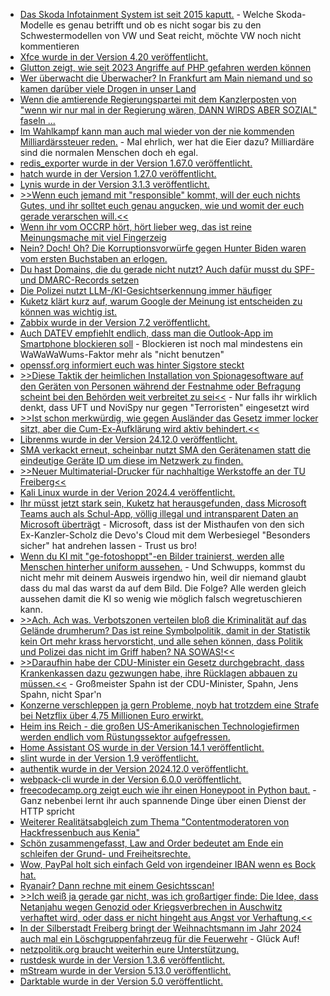 * [Das Skoda Infotainment System ist seit 2015 kaputt.](https://www.borncity.com/blog/2024/12/16/skoda-schwachstelle-in-infotainment-erlaubt-malware-injektion-per-bluetooth/) - Welche Skoda-Modelle es genau betrifft und ob es nicht sogar bis zu den Schwestermodellen von VW und Seat reicht, möchte VW noch nicht kommentieren
* [Xfce wurde in der Version 4.20 veröffentlicht.](https://lwn.net/Articles/1002245/)
* [Glutton zeigt, wie seit 2023 Angriffe auf PHP gefahren werden können](https://www.bleepingcomputer.com/news/security/winnti-hackers-target-other-threat-actors-with-new-glutton-php-backdoor/)
* [Wer überwacht die Überwacher? In Frankfurt am Main niemand und so kamen darüber viele Drogen in unser Land](https://blog.fefe.de/?ts=99a1baa5)
* [Wenn die amtierende Regierungspartei mit dem Kanzlerposten von "wenn wir nur mal in der Regierung wären, DANN WIRDS ABER SOZIAL" faseln ...](https://blog.fefe.de/?ts=99a1dd78)
* [Im Wahlkampf kann man auch mal wieder von der nie kommenden Milliardärssteuer reden.](https://blog.fefe.de/?ts=99a1c7db) - Mal ehrlich, wer hat die Eier dazu? Milliardäre sind die normalen Menschen doch eh egal.
* [redis_exporter wurde in der Version 1.67.0 veröffentlicht.](https://github.com/oliver006/redis_exporter/releases/tag/v1.67.0)
* [hatch wurde in der Version 1.27.0 veröffentlicht.](https://github.com/pypa/hatch/releases/tag/hatchling-v1.27.0)
* [Lynis wurde in der Version 3.1.3 veröffentlicht.](https://github.com/CISOfy/lynis/releases/tag/3.1.3)
* [>>Wenn euch jemand mit "responsible" kommt, will der euch nichts Gutes, und ihr solltet euch genau angucken, wie und womit der euch gerade verarschen will.<<](https://blog.fefe.de/?ts=999e1a89)
* [Wenn ihr vom OCCRP hört, hört lieber weg, das ist reine Meinungsmache mit viel Fingerzeig](https://blog.fefe.de/?ts=999e10d5)
* [Nein? Doch! Oh? Die Korruptionsvorwürfe gegen Hunter Biden waren vom ersten Buchstaben an erlogen.](https://blog.fefe.de/?ts=999e73f2)
* [Du hast Domains, die du gerade nicht nutzt? Auch dafür musst du SPF- und DMARC-Records setzen](https://www.kuketz-blog.de/warum-du-fuer-ungenutzte-domains-spf-und-dmarc-records-setzen-solltest/)
* [Die Polizei nutzt LLM-/KI-Gesichtserkennung immer häufiger](https://netzpolitik.org/2024/neues-bka-system-polizeiliche-gesichtserkennung-geht-steil/)
* [Kuketz klärt kurz auf, warum Google der Meinung ist entscheiden zu können was wichtig ist.](https://www.kuketz-blog.de/zwischen-sicherheit-und-kontrolle-warum-die-play-integrity-api-custom-roms-wie-grapheneos-benachteiligt/)
* [Zabbix wurde in der Version 7.2 veröffentlicht.](https://www.borncity.com/blog/2024/12/17/zabbix-7-2-veroeffentlicht/)
* [Auch DATEV empfiehlt endlich, dass man die Outlook-App im Smartphone blockieren soll](https://www.borncity.com/blog/2024/12/17/datev-empfiehlt-die-neue-outlook-app-zu-blockieren/) - Blockieren ist noch mal mindestens ein WaWaWaWums-Faktor mehr als "nicht benutzen"
* [openssf.org informiert euch was hinter Sigstore steckt](https://openssf.org/blog/2024/12/16/sigstorecon-2024-advancing-software-supply-chain-security/)
* [>>Diese Taktik der heimlichen Installation von Spionagesoftware auf den Geräten von Personen während der Festnahme oder Befragung scheint bei den Behörden weit verbreitet zu sei<<](https://netzpolitik.org/2024/ein-digitales-gefaengnis-wie-die-serbische-regierung-die-zivilgesellschaft-ausspioniert/) - Nur falls ihr wirklich denkt, dass UFT und NoviSpy nur gegen "Terroristen" eingesetzt wird
* [>>Ist schon merkwürdig, wie gegen Ausländer das Gesetz immer locker sitzt, aber die Cum-Ex-Aufklärung wird aktiv behindert.<<](https://blog.fefe.de/?ts=999f2e2f)
* [Librenms wurde in der Version 24.12.0 veröffentlicht.](https://github.com/librenms/librenms/releases/tag/24.12.0)
* [SMA verkackt erneut, scheinbar nutzt SMA den Gerätenamen statt die eindeutige Geräte ID um diese im Netzwerk zu finden.](https://www.borncity.com/blog/2024/12/18/sma-solaranlagenbetreiber-achtung-vor-avm-updates/)
* [>>Neuer Multimaterial-Drucker für nachhaltige Werkstoffe an der TU Freiberg<<](https://www.mdr.de/wissen/Neuer-Pulverdrucker-an-der-TU--Freiberg-Sachsen-100.html)
* [Kali Linux wurde in der Verion 2024.4 veröffentlicht.](https://www.kali.org/blog/kali-linux-2024-4-release/)
* [Ihr müsst jetzt stark sein, Kuketz hat herausgefunden, dass Microsoft Teams auch als Schul-App, völlig illegal und intransparent Daten an Microsoft überträgt](https://www.kuketz-blog.de/microsoft-teams-unzulaessige-datenuebertragungen-und-mangelnde-transparenz-schul-apps-teil-4/) - Microsoft, dass ist der Misthaufen von den sich Ex-Kanzler-Scholz die Devo's Cloud mit dem Werbesiegel "Besonders sicher" hat andrehen lassen - Trust us bro!
* [Wenn du KI mit "ge-fotoshoppt"-en Bilder trainierst, werden alle Menschen hinterher uniform aussehen.](https://blog.fefe.de/?ts=999de0cf) - Und Schwupps, kommst du nicht mehr mit deinem Ausweis irgendwo hin, weil dir niemand glaubt dass du mal das warst da auf dem Bild. Die Folge? Alle werden gleich aussehen damit die KI so wenig wie möglich falsch wegretuschieren kann.
* [>>Ach. Ach was. Verbotszonen verteilen bloß die Kriminalität auf das Gelände drumherum? Das ist reine Symbolpolitik, damit in der Statistik kein Ort mehr krass hervorsticht, und alle sehen können, dass Politik und Polizei das nicht im Griff haben? NA SOWAS!<<](https://blog.fefe.de/?ts=999c0700)
* [>>Daraufhin habe der CDU-Minister ein Gesetz durchgebracht, dass Krankenkassen dazu gezwungen habe, ihre Rücklagen abbauen zu müssen.<<](https://blog.fefe.de/?ts=999c062e) - Großmeister Spahn ist der CDU-Minister, Spahn, Jens Spahn, nicht Spar'n
* [Konzerne verschleppen ja gern Probleme, noyb hat trotzdem eine Strafe bei Netzflix über 4,75 Millionen Euro erwirkt.](https://noyb.eu/de/noyb-win-dutch-authority-fines-netflix-eu475-million)
* [Heim ins Reich - die großen US-Amerikanischen Technologiefirmen werden endlich vom Rüstungssektor aufgefressen.](https://netzpolitik.org/2024/big-tech-und-das-us-militaer-ein-verlockendes-geschaeft/)
* [Home Assistant OS wurde in der Version 14.1 veröffentlicht.](https://github.com/home-assistant/operating-system/releases/tag/14.1)
* [slint wurde in der Version 1.9 veröffentlicht.](https://github.com/slint-ui/slint/releases/tag/v1.9.0)
* [authentik wurde in der Version 2024.12.0 veröffentlicht.](https://github.com/goauthentik/authentik/releases/tag/version/2024.12.0)
* [webpack-cli wurde in der Version 6.0.0 veröffentlicht.](https://github.com/webpack/webpack-cli/releases/tag/webpack-cli%406.0.0)
* [freecodecamp.org zeigt euch wie ihr einen Honeypoot in Python baut.](https://www.freecodecamp.org/news/build-a-honeypot-with-python/) - Ganz nebenbei lernt ihr auch spannende Dinge über einen Dienst der HTTP spricht
* [Weiterer Realitätsabgleich zum Thema "Contentmoderatoren von Hackfressenbuch aus Kenia"](https://netzpolitik.org/2024/facebook-moderatorinnen-leiden-unter-schweren-psychischen-erkrankungen/)
* [Schön zusammengefasst, Law and Order bedeutet am Ende ein schleifen der Grund- und Freiheitsrechte.](https://netzpolitik.org/2024/gegen-den-autoritaeren-ordnungsstaat-die-volle-haerte-der-zivilgesellschaft/)
* [Wow, PayPal holt sich einfach Geld von irgendeiner IBAN wenn es Bock hat.](https://www.borncity.com/blog/2024/12/19/paypal-betrug-per-gastkonto-verbraucherzentrale-warnt/)
* [Ryanair? Dann rechne mit einem Gesichtsscan!](https://noyb.eu/de/want-book-ryanair-flight-prepare-face-scan)
* [>>Ich weiß ja gerade gar nicht, was ich großartiger finde: Die Idee, dass Netanjahu wegen Genozid oder Kriegsverbrechen in Auschwitz verhaftet wird, oder dass er nicht hingeht aus Angst vor Verhaftung.<<](https://blog.fefe.de/?ts=9998c185)
* [In der Silberstadt Freiberg bringt der Weihnachtsmann im Jahr 2024 auch mal ein Löschgruppenfahrzeug für die Feuerwehr](https://www.youtube.com/watch?v=3KfkBAuILOg) - Glück Auf!
* [netzpolitik.org braucht weiterhin eure Unterstützung.](https://netzpolitik.org/2024/wir-brauchen-jetzt-eure-hilfe-uns-fehlen-noch-190-000-euro/)
* [rustdesk wurde in der Version 1.3.6 veröffentlicht.](https://github.com/rustdesk/rustdesk/releases/tag/1.3.6)
* [mStream wurde in der Version 5.13.0 veröffentlicht.](https://github.com/IrosTheBeggar/mStream/releases/tag/v5.13.0)
* [Darktable wurde in der Version 5.0 veröffentlicht.](https://www.phoronix.com/news/Darktable-5.0)
